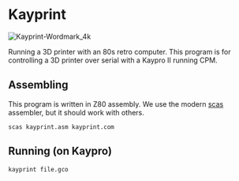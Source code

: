 Kayprint
========
![Kayprint-Wordmark_4k](https://github.com/unlimitedbacon/kayprint/assets/8570835/1ea73ef3-7c34-4140-b101-2aa621d6b807)

Running a 3D printer with an 80s retro computer. This program is for controlling a 3D printer over serial with a Kaypro II running CPM.

Assembling
----------

This program is written in Z80 assembly. We use the modern [scas](https://github.com/KnightOS/scas) assembler, but it should work with others.

```
scas kayprint.asm kayprint.com
```

Running (on Kaypro)
-------------------

```
kayprint file.gco
```
